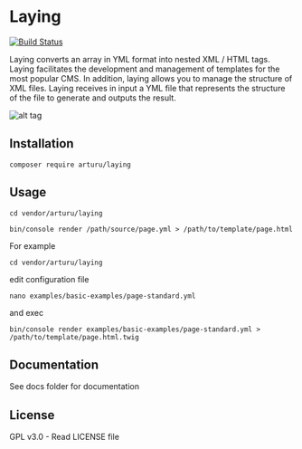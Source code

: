# Laying
[![Build Status](https://travis-ci.org/arturu/laying.svg?branch=master)](https://travis-ci.org/arturu/laying)

Laying converts an array in YML format into nested XML / HTML tags. Laying facilitates the development and management of templates for the most popular CMS. In addition, laying allows you to manage the structure of XML files. Laying receives in input a YML file that represents the structure of the file to generate and outputs the result.

![alt tag](http://arturu.it/download/laying-docs/yaml_to_html.png)

## Installation

```
composer require arturu/laying
```

## Usage

```
cd vendor/arturu/laying

bin/console render /path/source/page.yml > /path/to/template/page.html
```

For example

```
cd vendor/arturu/laying
```
edit configuration file

```
nano examples/basic-examples/page-standard.yml
```
and exec

```
bin/console render examples/basic-examples/page-standard.yml > /path/to/template/page.html.twig
```

## Documentation
See docs folder for documentation

## License
GPL v3.0 - Read LICENSE file
